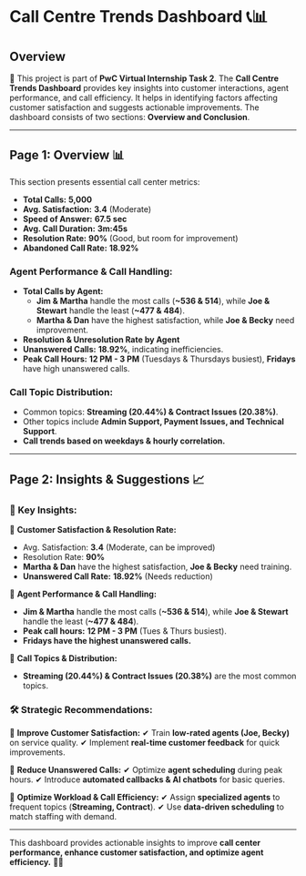 # Call Centre Trends Dashboard 📞📊

## Overview

🚀 This project is part of **PwC Virtual Internship Task 2**. The **Call Centre Trends Dashboard** provides key insights into customer interactions, agent performance, and call efficiency. It helps in identifying factors affecting customer satisfaction and suggests actionable improvements. The dashboard consists of two sections: **Overview and Conclusion**.

---

## Page 1: Overview 📊

This section presents essential call center metrics:

- **Total Calls:** **5,000**
- **Avg. Satisfaction:** **3.4** (Moderate)
- **Speed of Answer:** **67.5 sec**
- **Avg. Call Duration:** **3m:45s**
- **Resolution Rate:** **90%** (Good, but room for improvement)
- **Abandoned Call Rate:** **18.92%**

### **Agent Performance & Call Handling:**
- **Total Calls by Agent:**
  - **Jim & Martha** handle the most calls (**~536 & 514**), while **Joe & Stewart** handle the least (**~477 & 484**).
  - **Martha & Dan** have the highest satisfaction, while **Joe & Becky** need improvement.
- **Resolution & Unresolution Rate by Agent**
- **Unanswered Calls:** **18.92%**, indicating inefficiencies.
- **Peak Call Hours:** **12 PM - 3 PM** (Tuesdays & Thursdays busiest), **Fridays** have high unanswered calls.

### **Call Topic Distribution:**
- Common topics: **Streaming (20.44%) & Contract Issues (20.38%)**.
- Other topics include **Admin Support, Payment Issues, and Technical Support**.
- **Call trends based on weekdays & hourly correlation.**

---

## Page 2: Insights & Suggestions 📈

### **📢 Key Insights:**

📌 **Customer Satisfaction & Resolution Rate:**
- Avg. Satisfaction: **3.4** (Moderate, can be improved)
- Resolution Rate: **90%**
- **Martha & Dan** have the highest satisfaction, **Joe & Becky** need training.
- **Unanswered Call Rate:** **18.92%** (Needs reduction)

📌 **Agent Performance & Call Handling:**
- **Jim & Martha** handle the most calls (**~536 & 514**), while **Joe & Stewart** handle the least (**~477 & 484**).
- **Peak call hours:** **12 PM - 3 PM** (Tues & Thurs busiest).
- **Fridays have the highest unanswered calls.**

📌 **Call Topics & Distribution:**
- **Streaming (20.44%) & Contract Issues (20.38%)** are the most common topics.

### **🛠️ Strategic Recommendations:**

🔹 **Improve Customer Satisfaction:**
✔ Train **low-rated agents (Joe, Becky)** on service quality.
✔ Implement **real-time customer feedback** for quick improvements.

🔹 **Reduce Unanswered Calls:**
✔ Optimize **agent scheduling** during peak hours.
✔ Introduce **automated callbacks & AI chatbots** for basic queries.

🔹 **Optimize Workload & Call Efficiency:**
✔ Assign **specialized agents** to frequent topics (**Streaming, Contract**).
✔ Use **data-driven scheduling** to match staffing with demand.

---

This dashboard provides actionable insights to improve **call center performance, enhance customer satisfaction, and optimize agent efficiency.** 🚀📞

